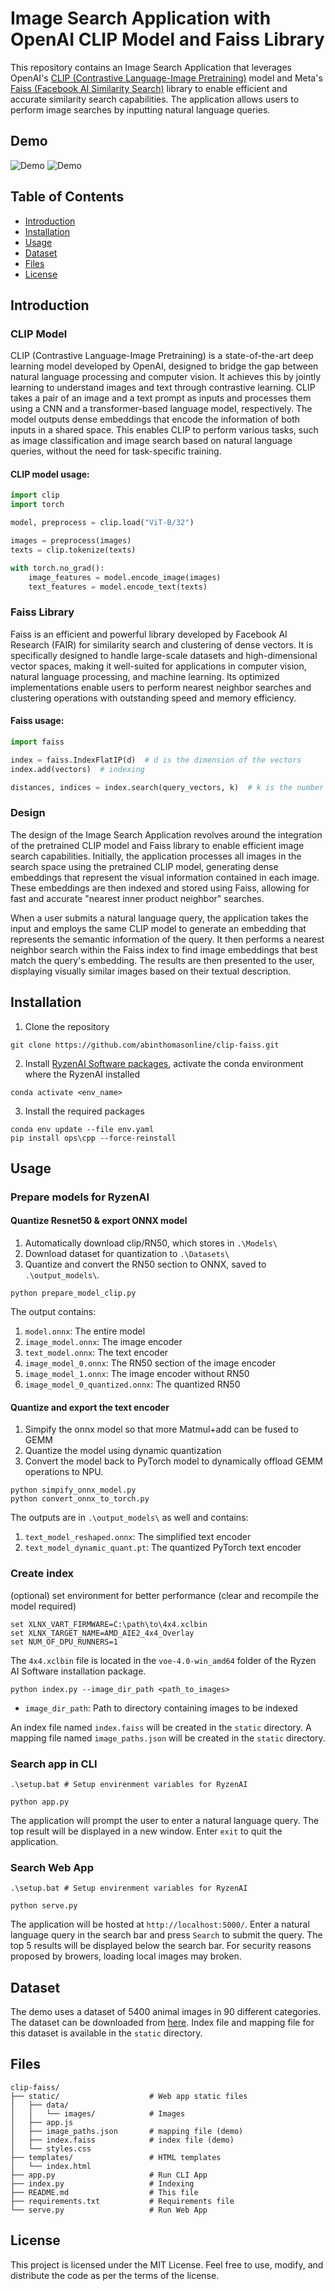 # Image Search Application with OpenAI CLIP Model and Faiss Library

This repository contains an Image Search Application that leverages OpenAI's [CLIP (Contrastive Language-Image Pretraining)](https://github.com/openai/CLIP) model and Meta's [Faiss (Facebook AI Similarity Search)](https://github.com/facebookresearch/faiss) library to enable efficient and accurate similarity search capabilities. The application allows users to perform image searches by inputting natural language queries.

## Demo

![Demo](demo.png)
![Demo](demo.gif)

## Table of Contents
- [Introduction](#introduction)
- [Installation](#installation)
- [Usage](#usage)
- [Dataset](#dataset)
- [Files](#files)
- [License](#license)


## Introduction

### CLIP Model
CLIP (Contrastive Language-Image Pretraining) is a state-of-the-art deep learning model developed by OpenAI, designed to bridge the gap between natural language processing and computer vision. It achieves this by jointly learning to understand images and text through contrastive learning. CLIP takes a pair of an image and a text prompt as inputs and processes them using a CNN and a transformer-based language model, respectively. The model outputs dense embeddings that encode the information of both inputs in a shared space. This enables CLIP to perform various tasks, such as image classification and image search based on natural language queries, without the need for task-specific training.

#### CLIP model usage:
```python
import clip
import torch

model, preprocess = clip.load("ViT-B/32")

images = preprocess(images)
texts = clip.tokenize(texts)

with torch.no_grad():
    image_features = model.encode_image(images)
    text_features = model.encode_text(texts)
```

### Faiss Library
Faiss is an efficient and powerful library developed by Facebook AI Research (FAIR) for similarity search and clustering of dense vectors. It is specifically designed to handle large-scale datasets and high-dimensional vector spaces, making it well-suited for applications in computer vision, natural language processing, and machine learning. Its optimized implementations enable users to perform nearest neighbor searches and clustering operations with outstanding speed and memory efficiency. 

#### Faiss usage:
```python
import faiss

index = faiss.IndexFlatIP(d)  # d is the dimension of the vectors
index.add(vectors)  # indexing

distances, indices = index.search(query_vectors, k)  # k is the number of nearest neighbors to search for
```

### Design
The design of the Image Search Application revolves around the integration of the pretrained CLIP model and Faiss library to enable efficient image search capabilities. Initially, the application processes all images in the search space using the pretrained CLIP model, generating dense embeddings that represent the visual information contained in each image. These embeddings are then indexed and stored using Faiss, allowing for fast and accurate "nearest inner product neighbor" searches.

When a user submits a natural language query, the application takes the input and employs the same CLIP model to generate an embedding that represents the semantic information of the query. It then performs a nearest neighbor search within the Faiss index to find image embeddings that best match the query's embedding. The results are then presented to the user, displaying visually similar images based on their textual description.

## Installation
1. Clone the repository
```commandline
git clone https://github.com/abinthomasonline/clip-faiss.git
```
2. Install [RyzenAI Software packages](https://ryzenai.docs.amd.com/en/latest/inst.html), activate the conda environment where the RyzenAI installed
```
conda activate <env_name>
```
3. Install the required packages
```commandline
conda env update --file env.yaml
pip install ops\cpp --force-reinstall
```

## Usage
### Prepare models for RyzenAI
#### Quantize Resnet50 & export ONNX model
1. Automatically download clip/RN50, which stores in `.\Models\`
2. Download dataset for quantization to `.\Datasets\`
3. Quantize and convert the RN50 section to ONNX, saved to `.\output_models\`.
```
python prepare_model_clip.py
```
The output contains:
1. `model.onnx`: The entire model
2. `image_model.onnx`: The image encoder
3. `text_model.onnx`: The text encoder
4. `image_model_0.onnx`: The RN50 section of the image encoder
5. `image_model_1.onnx`: The image encoder without RN50
4. `image_model_0_quantized.onnx`: The quantized RN50
#### Quantize and export the text encoder
1. Simpify the onnx model so that more Matmul+add can be fused to GEMM
2. Quantize the model using dynamic quantization
3. Convert the model back to PyTorch model to dynamically offload GEMM operations to NPU.
```
python simpify_onnx_model.py
python convert_onnx_to_torch.py
```
The outputs are in `.\output_models\` as well and contains:
1. `text_model_reshaped.onnx`: The simplified text encoder
2. `text_model_dynamic_quant.pt`: The quantized PyTorch text encoder

### Create index
(optional) set environment for better performance (clear and recompile the model required)
```
set XLNX_VART_FIRMWARE=C:\path\to\4x4.xclbin
set XLNX_TARGET_NAME=AMD_AIE2_4x4_Overlay
set NUM_OF_DPU_RUNNERS=1
```
The `4x4.xclbin` file is located in the `voe-4.0-win_amd64` folder of the Ryzen AI Software installation package.
```commandline
python index.py --image_dir_path <path_to_images>
```
- `image_dir_path`: Path to directory containing images to be indexed

An index file named `index.faiss` will be created in the `static` directory.
A mapping file named `image_paths.json` will be created in the `static` directory.

### Search app in CLI
```commandline
.\setup.bat # Setup envirenment variables for RyzenAI

python app.py
```
The application will prompt the user to enter a natural language query. The top result will be displayed in a new window. Enter `exit` to quit the application.

### Search Web App
```commandline
.\setup.bat # Setup envirenment variables for RyzenAI

python serve.py
```
The application will be hosted at `http://localhost:5000/`. Enter a natural language query in the search bar and press `Search` to submit the query. The top 5 results will be displayed below the search bar. For security reasons proposed by browers, loading local images may broken.

## Dataset
The demo uses a dataset of 5400 animal images in 90 different categories. The dataset can be downloaded from [here](https://www.kaggle.com/datasets/iamsouravbanerjee/animal-image-dataset-90-different-animals).
Index file and mapping file for this dataset is available in the `static` directory. 

## Files
```commandline
clip-faiss/
├── static/                    # Web app static files                
│   ├── data/                      
│   │   └── images/            # Images
│   ├── app.js 
│   ├── image_paths.json       # mapping file (demo)
│   ├── index.faiss            # index file (demo)
│   └── styles.css       
├── templates/                 # HTML templates
│   └── index.html             
├── app.py                     # Run CLI App
├── index.py                   # Indexing
├── README.md                  # This file
├── requirements.txt           # Requirements file
└── serve.py                   # Run Web App
```

## License
This project is licensed under the MIT License. Feel free to use, modify, and distribute the code as per the terms of the license.